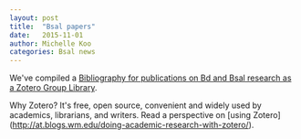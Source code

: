 ```yaml
---
layout: post
title:  "Bsal papers"
date:   2015-11-01
author: Michelle Koo
categories: Bsal news
---
```


We've compiled a [Bibliography for publications on Bd and Bsal research as a Zotero Group Library](https://www.zotero.org/groups/bdbsalresearch/items).     



Why Zotero? It's free, open source, convenient and widely used by academics,  librarians, and writers. Read a perspective on [using Zotero] (http://at.blogs.wm.edu/doing-academic-research-with-zotero/).
